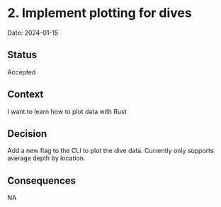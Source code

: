 # 2. Implement plotting for dives

Date: 2024-01-15

## Status

Accepted

## Context

I want to learn how to plot data with Rust

## Decision

Add a new flag to the CLI to plot the dive data. Currently only supports average depth by location.

## Consequences

NA
